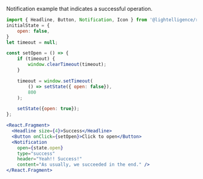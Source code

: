 Notification example that indicates a successful operation.

```jsx
import { Headline, Button, Notification, Icon } from '@lightelligence/react';
initialState = {
    open: false,
}
let timeout = null;

const setOpen = () => {
    if (timeout) {
        window.clearTimeout(timeout);
    }

    timeout = window.setTimeout(
        () => setState({ open: false}),
        800
    );

    setState({open: true});
};

<React.Fragment>
  <Headline size={4}>Success</Headline>
  <Button onClick={setOpen}>Click to open</Button>
  <Notification 
    open={state.open} 
    type="success" 
    header="Yeah!! Success!"
    content="As usually, we succeeded in the end." />
</React.Fragment>
```

<!-- 

Notification example that indicates an error.

```jsx
import { Headline, Button, Notification, Icon } from '@lightelligence/react';
initialState = {
    open: false,
}
let timeout = null;

const setOpen = () => {
    if (timeout) {
        window.clearTimeout(timeout);
    }

    timeout = window.setTimeout(
        () => setState({ open: false}),
        800
    );

    setState({open: true});
};

<React.Fragment>
  <Headline size={4}>Error</Headline>
  <Button onClick={setOpen}>Click to open</Button>
  <Notification open={state.open} color="error">
    <Icon name="done_outline"/>Something went horribly wrong.
  </Notification>
</React.Fragment>
```

Source code for a simple Notification component.

```jsx static
    <Notification>
        Lorem Ipsum Dolor sit amet
    </Notification>
```

Source code for a Notification component with an icon.

```jsx static
    <Notification>
        <Icon name="error_outline"/>Error
    </Notification>
```

Source code for a Notification component indicating success.

```jsx static
    <Notification type="success">
        Success!
    </Notification>
``` 

-->
